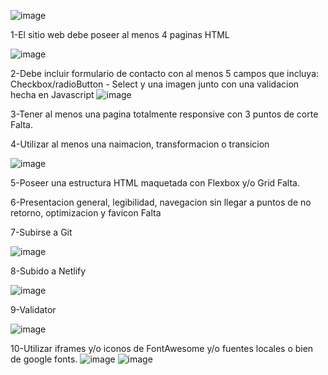 ![image](https://github.com/JulianBelizan/PROYECTO/assets/103551181/ae828a02-17e7-4d37-b13b-66db79819a5e)

1-El sitio web debe poseer al menos 4 paginas HTML

![image](https://github.com/JulianBelizan/PROYECTO/assets/103551181/74e1c0d0-bccf-4605-bd13-600551d61368)


2-Debe incluir formulario de contacto con al menos 5 campos que incluya: Checkbox/radioButton - Select y una imagen junto con una validacion hecha en Javascript
![image](https://github.com/JulianBelizan/PROYECTO/assets/103551181/6a2bfb1c-b347-459a-b976-80593e77a2fe)

3-Tener al menos una pagina totalmente responsive con 3 puntos de corte
Falta.

4-Utilizar al menos una naimacion, transformacion o transicion

![image](https://github.com/JulianBelizan/PROYECTO/assets/103551181/b1ecfceb-1314-4028-9df1-3d16a08e03ed)


5-Poseer una estructura HTML maquetada con Flexbox y/o Grid
Falta.

6-Presentacion general, legibilidad, navegacion sin llegar a puntos de no retorno, optimizacion y favicon
Falta

7-Subirse a Git

![image](https://github.com/JulianBelizan/PROYECTO/assets/103551181/54fab35b-05e6-4be6-b73f-ba280ddc626d)


8-Subido a Netlify

![image](https://github.com/JulianBelizan/PROYECTO/assets/103551181/6e4495a8-b88b-4b79-a652-5e527ec456b0)


9-Validator

![image](https://github.com/JulianBelizan/PROYECTO/assets/103551181/4ce4de26-3e80-4283-8b57-9a35e33c320f)


10-Utilizar iframes y/o iconos de FontAwesome y/o fuentes locales o bien de google fonts.
![image](https://github.com/JulianBelizan/PROYECTO/assets/103551181/0d11247b-bf02-47e0-923a-2fe475de039e)
![image](https://github.com/JulianBelizan/PROYECTO/assets/103551181/a1a8cdcf-1dd4-47f2-a386-af25711274cf)
